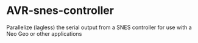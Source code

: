 # AVR-snes-controller
Parallelize (lagless) the serial output from a SNES controller for use with a Neo Geo or other applications
